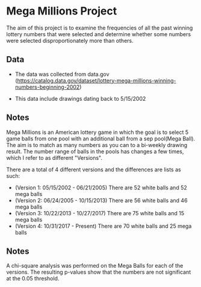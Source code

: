 # Mega Millions Project
The aim of this project is to examine the frequencies of all the past winning lottery numbers that were selected and determine whether some numbers were selected disproportionately more than others.

## Data
- The data was collected from data.gov
(https://catalog.data.gov/dataset/lottery-mega-millions-winning-numbers-beginning-2002)

- This data include drawings dating back to 5/15/2002

## Notes
Mega Millions is an American lottery game in which the goal is to select 5 game balls from one pool with an additional ball from a sep pool(Mega Ball).  The aim is to match as many numbers as you can to a bi-weekly drawing result.  The number range of balls in the pools has changes a few times, which I refer to as different "Versions".

There are a total of 4 different versions and the differences are lists as such:

- (Version 1: 05/15/2002 - 06/21/2005) There are 52 white balls and 52 mega balls
- (Version 2: 06/24/2005 - 10/15/2013) There are 56 white balls and 46 mega balls
- (Version 3: 10/22/2013 - 10/27/2017) There are 75 white balls and 15 mega balls
- (Version 4: 10/31/2017 - Present) There are 70 white balls and 25 mega balls

## Notes
A chi-square analysis was performed on the Mega Balls for each of the versions. The resulting p-values show that the numbers are not significant at the 0.05 threshold.